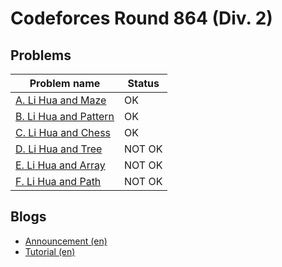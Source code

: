 # Codeforces Round 864 (Div. 2)

## Problems

|Problem name|Status|
|------------|---------|
| [A. Li Hua and Maze](problems/A._Li_Hua_and_Maze.md)|OK|
| [B. Li Hua and Pattern](problems/B._Li_Hua_and_Pattern.md)|OK|
| [C. Li Hua and Chess](problems/C._Li_Hua_and_Chess.md)|OK|
| [D. Li Hua and Tree](problems/D._Li_Hua_and_Tree.md)|NOT OK|
| [E. Li Hua and Array](problems/E._Li_Hua_and_Array.md)|NOT OK|
| [F. Li Hua and Path](problems/F._Li_Hua_and_Path.md)|NOT OK|
## Blogs

- [Announcement (en)](blogs/Announcement_(en).md)
- [Tutorial (en)](blogs/Tutorial_(en).md)
